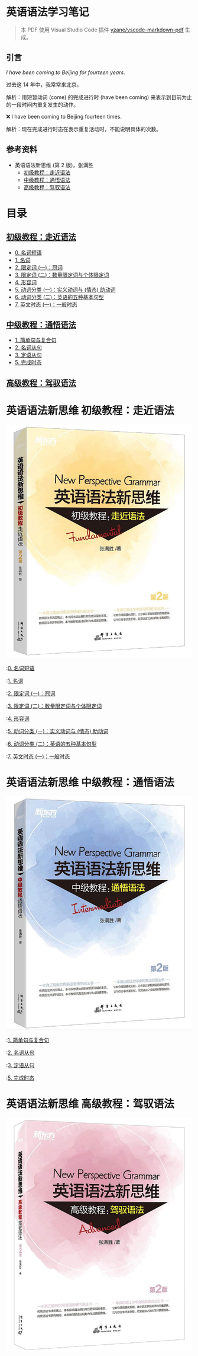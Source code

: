 # 英语语法学习笔记

> 本 PDF 使用 Visual Studio Code 插件
> [yzane/vscode-markdown-pdf](https://github.com/yzane/vscode-markdown-pdf)
> 生成。

## 引言

*I have been coming to Beijing for fourteen years*.

过去这 14 年中，我常常来北京。

解析：用短暂动词 (come) 的完成进行时 (have been coming)
来表示到目前为止的一段时间内重复发生的动作。

❌ I have been coming to Beijing fourteen times.

解析：现在完成进行时态在表示重复活动时，不能说明具体的次数。

## 参考资料

- 英语语法新思维 (第 2 版)，张满胜
  - [初级教程：走近语法](https://book.douban.com/subject/30701505/)
  - [中级教程：通悟语法](https://book.douban.com/subject/30571037/)
  - [高级教程：驾驭语法](https://book.douban.com/subject/30778541/)

<div class="page"/>

<!-- markdownlint-disable MD025 -->

# 目录

## [初级教程：走近语法](#英语语法新思维-初级教程走近语法)

- [0. 名词短语](#绪论-名词短语)
- [1. 名词](#1-名词)
- [2. 限定词 (一)：冠词](#2-限定词-一-冠词)
- [3. 限定词 (二)：数量限定词与个体限定词](#3-限定词-二-数量限定词与个体限定词)
- [4. 形容词](#4-形容词)
- [5. 动词分类 (一)：实义动词与 (情态) 助动词](#5-动词分类-一-实义动词与-情态-助动词)
- [6. 动词分类 (二)：英语的五种基本句型](#6-动词分类-二-英语的五种基本句型)
- [7. 英文时态 (一)：一般时态](#7-英文时态-一-一般时态)

## [中级教程：通悟语法](#英语语法新思维-中级教程通悟语法)

- [1. 简单句与复合句](#1-简单句与复合句)
- [2. 名词从句](#2-名词从句)
- [3. 定语从句](#3-定语从句)
- [5. 完成时态](#5-完成时态)

## [高级教程：驾驭语法](#英语语法新思维-高级教程驾驭语法)

<div class="page"/>

# 英语语法新思维 初级教程：走近语法

![1](../presentation/images/new_thought_on_grammar_1.png)

<div class="page"/>

:[0. 名词短语](noun_phrase.md)

<div class="page"/>

:[1. 名词](noun.md)

<div class="page"/>

:[2. 限定词 (一)：冠词](determiner_article.md)

<div class="page"/>

:[3. 限定词 (二)：数量限定词与个体限定词](determiner_quantifying_and_individual.md)

<div class="page"/>

:[4. 形容词](adjective.md)

<div class="page"/>

:[5. 动词分类 (一)：实义动词与 (情态) 助动词](content_verbs_and_modal_auxiliary_verbs.md)

<div class="page"/>

:[6. 动词分类 (二)：英语的五种基本句型](five_basic_sentence_patterns.md)

<div class="page"/>

:[7. 英文时态 (一)：一般时态](simple_tense.md)

<div class="page"/>

# 英语语法新思维 中级教程：通悟语法

![2](../presentation/images/new_thought_on_grammar_2.png)

<div class="page"/>

:[1. 简单句与复合句](simple_and_complex_sentence.md)

<div class="page"/>

:[2. 名词从句](nominal_clause.md)

<div class="page"/>

:[3. 定语从句](attributive_clause.md)

<div class="page"/>

:[5. 完成时态](perfect_tense.md)

<div class="page"/>

# 英语语法新思维 高级教程：驾驭语法

![3](../presentation/images/new_thought_on_grammar_3.png)
